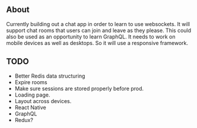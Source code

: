 About
-----
Currently building out a chat app in order to learn to use websockets. It will support chat rooms that
users can join and leave as they please. This could also be used as an opportunity to learn GraphQL. It needs to work
on mobile devices as well as desktops. So it will use a responsive framework.

TODO
----
- Better Redis data structuring
- Expire rooms
- Make sure sessions are stored properly before prod.
- Loading page.
- Layout across devices.
- React Native
- GraphQL
- Redux?
